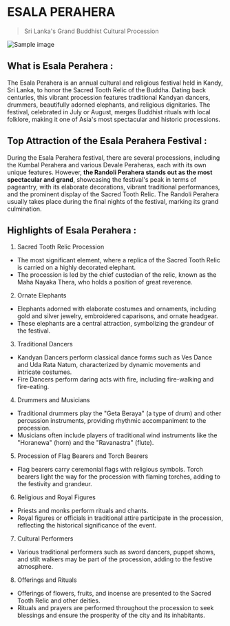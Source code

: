 # ESALA PERAHERA 
> Sri Lanka's Grand Buddhist Cultural Procession

![Sample image](/assets/esala-perhera01.jpg)

## What is Esala Perahera :

The Esala Perahera is an annual cultural and religious festival held in Kandy, Sri Lanka, to honor the Sacred Tooth Relic of the Buddha. Dating back centuries, this vibrant procession features traditional Kandyan dancers, drummers, beautifully adorned elephants, and religious dignitaries. The festival, celebrated in July or August, merges Buddhist rituals with local folklore, making it one of Asia's most spectacular and historic processions.

## Top Attraction of the Esala Perahera Festival :
During the Esala Perahera festival, there are several processions, including the Kumbal Perahera and various Devale Peraheras, each with its own unique features. However, **the Randoli Perahera stands out as the most spectacular and grand**, showcasing the festival's peak in terms of pageantry, with its elaborate decorations, vibrant traditional performances, and the prominent display of the Sacred Tooth Relic. The Randoli Perahera usually takes place during the final nights of the festival, marking its grand culmination.

## Highlights of Esala Perahera : 

1. Sacred Tooth Relic Procession
- The most significant element, where a replica of the Sacred Tooth Relic is carried on a highly decorated elephant.
- The procession is led by the chief custodian of the relic, known as the Maha Nayaka Thera, who holds a position of great reverence.
2. Ornate Elephants
- Elephants adorned with elaborate costumes and ornaments, including gold and silver jewelry, embroidered caparisons, and ornate headgear.
- These elephants are a central attraction, symbolizing the grandeur of the festival.
3. Traditional Dancers
- Kandyan Dancers perform classical dance forms such as Ves Dance and Uda Rata Natum, characterized by dynamic movements and intricate costumes.
- Fire Dancers perform daring acts with fire, including fire-walking and fire-eating.
4. Drummers and Musicians
- Traditional drummers play the "Geta Beraya" (a type of drum) and other percussion instruments, providing rhythmic accompaniment to the procession.
- Musicians often include players of traditional wind instruments like the "Horanewa" (horn) and the "Ravanastra" (flute).
5. Procession of Flag Bearers and Torch Bearers
- Flag bearers carry ceremonial flags with religious symbols.
Torch bearers light the way for the procession with flaming torches, adding to the festivity and grandeur.
6. Religious and Royal Figures
- Priests and monks perform rituals and chants.
- Royal figures or officials in traditional attire participate in the procession, reflecting the historical significance of the event.
7. Cultural Performers
- Various traditional performers such as sword dancers, puppet shows, and stilt walkers may be part of the procession, adding to the festive atmosphere.
8. Offerings and Rituals
- Offerings of flowers, fruits, and incense are presented to the Sacred Tooth Relic and other deities.
- Rituals and prayers are performed throughout the procession to seek blessings and ensure the prosperity of the city and its inhabitants.